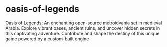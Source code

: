# oasis-of-legends
Oasis of Legends: An enchanting open-source metroidvania set in medieval Arabia. Explore vibrant oases, ancient ruins, and uncover hidden secrets in this captivating adventure. Contribute and shape the destiny of this unique game powered by a custom-built engine

